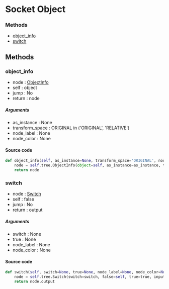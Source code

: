 # Socket Object


### Methods

- [object_info](#object_info)
- [switch](#switch)

## Methods

### object_info


- node : [ObjectInfo](/docs/GeoNodes/ObjectInfo.md)
- self : object
- jump : No
- return : node

##### Arguments

- as_instance : None
- transform_space : ORIGINAL in ('ORIGINAL', 'RELATIVE')
- node_label : None
- node_color : None

#### Source code

``` python
def object_info(self, as_instance=None, transform_space='ORIGINAL', node_label=None, node_color=None):
    node = self.tree.ObjectInfo(object=self, as_instance=as_instance, transform_space=transform_space, node_label=node_label, node_color=node_color)
    return node
```
### switch


- node : [Switch](/docs/GeoNodes/Switch.md)
- self : false
- jump : No
- return : output

##### Arguments

- switch : None
- true : None
- node_label : None
- node_color : None

#### Source code

``` python
def switch(self, switch=None, true=None, node_label=None, node_color=None):
    node = self.tree.Switch(switch=switch, false=self, true=true, input_type='OBJECT', node_label=node_label, node_color=node_color)
    return node.output
```
